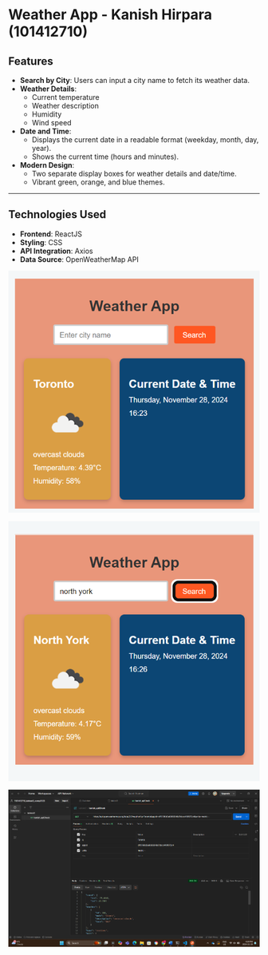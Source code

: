 # Weather App - Kanish Hirpara (101412710)

## Features
- **Search by City**: Users can input a city name to fetch its weather data.
- **Weather Details**:
  - Current temperature
  - Weather description
  - Humidity
  - Wind speed
- **Date and Time**:
  - Displays the current date in a readable format (weekday, month, day, year).
  - Shows the current time (hours and minutes).
- **Modern Design**:
  - Two separate display boxes for weather details and date/time.
  - Vibrant green, orange, and blue themes.

---

## Technologies Used
- **Frontend**: ReactJS
- **Styling**: CSS
- **API Integration**: Axios
- **Data Source**: OpenWeatherMap API

![app output](image.png)


![searched output](image-1.png)


![postman](image-2.png)